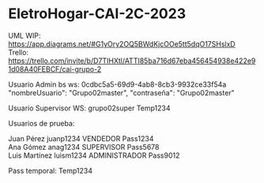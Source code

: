 # EletroHogar-CAI-2C-2023

UML WIP:  https://app.diagrams.net/#G1yOry2OQ5BWdKjcOOe5tt5dqO17SHslxD
Trello: https://trello.com/invite/b/D7TIHXtl/ATTI85ba716d67eba456454938e422e91d08A40FEBCF/cai-grupo-2

Usuario Admin bs ws:
0cdbc5a5-69d9-4ab8-8cb3-9932ce33f54a
 "nombreUsuario": "Grupo02master",
  "contraseña": "Grupo02master"

Usuario Supervisor WS:
grupo02super
Temp1234


Usuarios de prueba: 

Juan Pérez juanp1234 VENDEDOR Pass1234 </br>
Ana Gómez anag1234 SUPERVISOR Pass5678 </br>
Luis Martínez luism1234 ADMINISTRADOR Pass9012 </br>

Pass temporal: Temp1234
